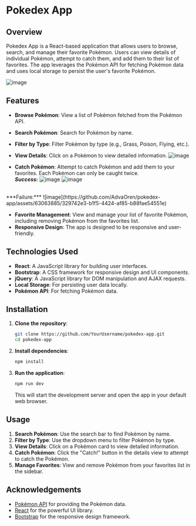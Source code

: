 # Pokedex App

## Overview

Pokedex App is a React-based application that allows users to browse, search, and manage their favorite Pokémon. Users can view details of individual Pokémon, attempt to catch them, and add them to their list of favorites. The app leverages the Pokémon API for fetching Pokémon data and uses local storage to persist the user's favorite Pokémon.

![image](https://github.com/AdvaOren/pokedex-app/assets/63063885/50483ff6-c51d-4fbc-99e5-66615a413b94)

## Features

- **Browse Pokémon**: View a list of Pokémon fetched from the Pokémon API.
- **Search Pokémon**: Search for Pokémon by name.
- **Filter by Type**: Filter Pokémon by type (e.g., Grass, Poison, Flying, etc.).
- **View Details**: Click on a Pokémon to view detailed information.
 ![image](https://github.com/AdvaOren/pokedex-app/assets/63063885/38bceefa-e677-439a-861f-8382422f7d2f)

- **Catch Pokémon**: Attempt to catch Pokémon and add them to your favorites. Each Pokémon can only be caught twice.<br>
  ***Success:***
  ![image](https://github.com/AdvaOren/pokedex-app/assets/63063885/d12844a5-dd37-4b27-b230-0e0221388fb3)
  ![image](https://github.com/AdvaOren/pokedex-app/assets/63063885/de458262-1124-46dc-8576-2f9d9d78f223)
<br>
  ***Failure:***
  ![image](https://github.com/AdvaOren/pokedex-app/assets/63063885/329742e3-b1f5-4424-af85-b88fae54551e)

- **Favorite Management**: View and manage your list of favorite Pokémon, including removing Pokémon from the favorites list.
- **Responsive Design**: The app is designed to be responsive and user-friendly.

## Technologies Used

- **React**: A JavaScript library for building user interfaces.
- **Bootstrap**: A CSS framework for responsive design and UI components.
- **jQuery**: A JavaScript library for DOM manipulation and AJAX requests.
- **Local Storage**: For persisting user data locally.
- **Pokémon API**: For fetching Pokémon data.

## Installation

1. **Clone the repository**:
    ```sh
    git clone https://github.com/YourUsername/pokedex-app.git
    cd pokedex-app
    ```

2. **Install dependencies**:
    ```sh
    npm install
    ```

3. **Run the application**:
    ```sh
    npm run dev
    ```

    This will start the development server and open the app in your default web browser.


## Usage

1. **Search Pokémon**: Use the search bar to find Pokémon by name.
2. **Filter by Type**: Use the dropdown menu to filter Pokémon by type.
3. **View Details**: Click on a Pokémon card to view detailed information.
4. **Catch Pokémon**: Click the "Catch!" button in the details view to attempt to catch the Pokémon.
5. **Manage Favorites**: View and remove Pokémon from your favorites list in the sidebar.

## Acknowledgements

- [Pokémon API](https://pokeapi.co/) for providing the Pokémon data.
- [React](https://reactjs.org/) for the powerful UI library.
- [Bootstrap](https://getbootstrap.com/) for the responsive design framework.
